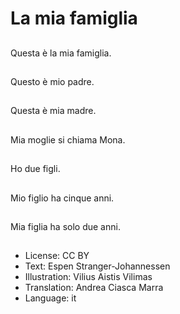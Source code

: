 # La mia famiglia

##
Questa è la mia famiglia.

##
Questo è mio padre.

##
Questa è mia madre.

##
Mia moglie si chiama Mona.

##
Ho due figli.

##
Mio figlio ha cinque anni.

##
Mia figlia ha solo due anni.

##
* License: CC BY
* Text: Espen Stranger-Johannessen
* Illustration: Vilius Aistis Vilimas
* Translation: Andrea Ciasca Marra
* Language: it
